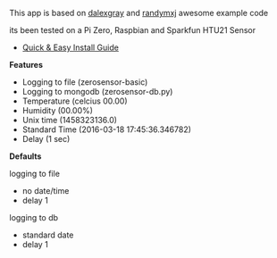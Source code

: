 This app is based on [dalexgray](https://github.com/dalexgray/RaspberryPI_HTU21DF) and [randymxj](https://github.com/randymxj/SensorNode/tree/master/beagleboneblack-python) awesome example code 

its been tested on a Pi Zero, Raspbian and Sparkfun HTU21 Sensor
* [Quick & Easy Install Guide](https://nwgat.ninja/zerosensor/)

**Features**
* Logging to file (zerosensor-basic)
* Logging to mongodb (zerosensor-db.py)
* Temperature (celcius 00.00)
* Humidity (00.00%)
* Unix time (1458323136.0)
* Standard Time (2016-03-18 17:45:36.346782)
* Delay (1 sec)
 
**Defaults**

logging to file
* no date/time
* delay 1

logging to db
* standard date
* delay 1

